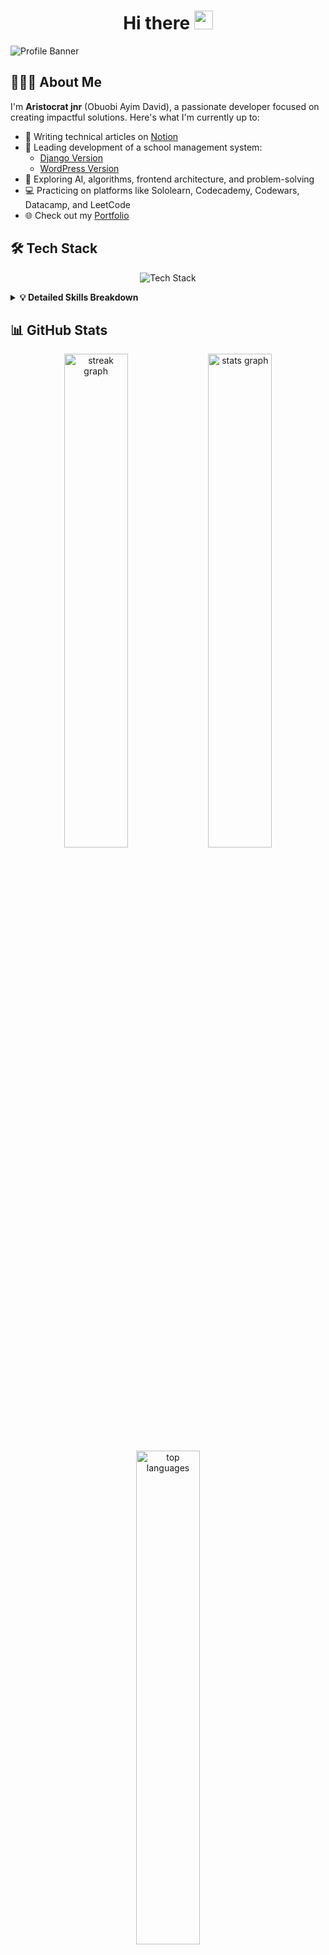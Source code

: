 <h1 align="center">Hi there <img src="https://raw.githubusercontent.com/iampavangandhi/iampavangandhi/master/gifs/Hi.gif" width="30px" alt="waving hand"></h1>

![Profile Banner](https://github.com/AWESOME04/AWESOME04/assets/102630199/a446339b-c8b5-4756-bbe4-ad39c50eae89)

## 👨🏽‍💻 About Me

I'm **Aristocrat jnr** (Obuobi Ayim David), a passionate developer focused on creating impactful solutions. Here's what I'm currently up to:

- 📝 Writing technical articles on [Notion](https://www.notion.so/Quick-Note-ee60a664aa4a4c40b58c8f0ad1d323d7?pvs=4)
- 🎒 Leading development of a school management system:
  - [Django Version](https://trebuchet-academy-uh1t.onrender.com/)
  - [WordPress Version](https://trebuchet.rf.gd/)
- 🤖 Exploring AI, algorithms, frontend architecture, and problem-solving
- 💻 Practicing on platforms like Sololearn, Codecademy, Codewars, Datacamp, and LeetCode
- 🌐 Check out my [Portfolio](https://mynextjs-portfolio-nu.vercel.app/)

## 🛠️ Tech Stack

<p align="center">
  <img src="https://skillicons.dev/icons?i=python,django,react,nextjs,nodejs,typescript,html,css,bootstrap,git,github,vscode,figma,docker,azure,digitalocean" alt="Tech Stack">
</p>

<details>
<summary><b>💡 Detailed Skills Breakdown</b></summary>

| Domain | Technologies |
|--------|-------------|
| Languages | ![Python](https://img.shields.io/badge/-Python-3776AB?style=flat&logo=python&logoColor=white) ![JavaScript](https://img.shields.io/badge/-JavaScript-F7DF1E?style=flat&logo=javascript&logoColor=black) ![TypeScript](https://img.shields.io/badge/-TypeScript-3178C6?style=flat&logo=typescript&logoColor=white) |
| Frontend | ![React](https://img.shields.io/badge/-React-61DAFB?style=flat&logo=react&logoColor=black) ![Next.js](https://img.shields.io/badge/-Next.js-000000?style=flat&logo=next.js) |
| Backend | ![Django](https://img.shields.io/badge/-Django-092E20?style=flat&logo=django) ![Node.js](https://img.shields.io/badge/-Node.js-339933?style=flat&logo=node.js&logoColor=white) |
| DevOps | ![Docker](https://img.shields.io/badge/-Docker-2496ED?style=flat&logo=docker&logoColor=white) ![Azure](https://img.shields.io/badge/-Azure-0089D6?style=flat&logo=microsoft-azure) |
| Tools | ![Git](https://img.shields.io/badge/-Git-F05032?style=flat&logo=git&logoColor=white) ![Figma](https://img.shields.io/badge/-Figma-F24E1E?style=flat&logo=figma&logoColor=white) |

</details>

## 📊 GitHub Stats

<div align="center">
  <img src="https://streak-stats.demolab.com?user=aristocratjnr&theme=tokyonight&hide_border=true" width="45%" alt="streak graph">
  <img src="https://github-readme-stats.vercel.app/api?username=aristocratjnr&show_icons=true&theme=tokyonight&hide_border=true" width="45%" alt="stats graph">
</div>

<div align="center">
  <img src="https://github-readme-stats.vercel.app/api/top-langs/?username=aristocratjnr&layout=compact&theme=tokyonight&hide_border=true" width="45%" alt="top languages">
</div>

## 🚀 Featured Projects

<div align="center">

| Project | Description | Stack |
|---------|-------------|-------|
| [Trebuchet Academy](https://trebuchet-academy-uh1t.onrender.com/) | A comprehensive school management system | Django, Python, Bootstrap |
| [Portfolio Website](https://mynextjs-portfolio-nu.vercel.app/) | Personal portfolio showcasing my work | Next.js, React, TailwindCSS |

</div>

## 📫 Connect With Me

<p align="center">
  <a href="mailto:ayimobuobi@gmail.com">
    <img src="https://img.shields.io/badge/Email-D14836?style=for-the-badge&logo=gmail&logoColor=white" alt="Email">
  </a>
  <a href="https://t.me/aristocratjnr">
    <img src="https://img.shields.io/badge/Telegram-2CA5E0?style=for-the-badge&logo=telegram&logoColor=white" alt="Telegram">
  </a>
  <a href="https://www.linkedin.com/in/yourlinkedin">
    <img src="https://img.shields.io/badge/LinkedIn-0077B5?style=for-the-badge&logo=linkedin&logoColor=white" alt="LinkedIn">
  </a>
</p>

<p align="center">
  <img src="https://komarev.com/ghpvc/?username=aristocratjnr&color=blueviolet&style=flat-square" alt="Profile Views">
</p>

<p align="center">
  <i>"Code is poetry in motion, and every algorithm tells a story."</i> 🖥️✨
</p>
